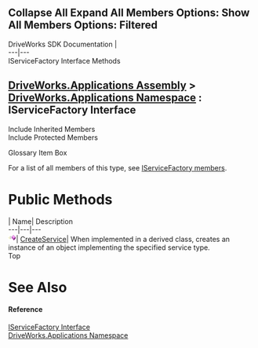 Collapse All Expand All Members Options: Show All  Members Options: Filtered   
---  
DriveWorks SDK Documentation  |   
---|---  
IServiceFactory Interface Methods   
  
[DriveWorks.Applications Assembly](topic13.md) > [DriveWorks.Applications Namespace](topic16.md) : IServiceFactory Interface  
---  
  
Include Inherited Members    
Include Protected Members    


Glossary Item Box

For a list of all members of this type, see [IServiceFactory members](topic430.md).

# Public Methods

| Name| Description  
---|---|---  
![ Method](dotnetimages/Method.gif)| [CreateService](topic434.md)| When implemented in a derived class, creates an instance of an object implementing the specified service type.   
Top

# See Also

#### Reference

[IServiceFactory Interface](topic429.md)   
[DriveWorks.Applications Namespace](topic16.md)


